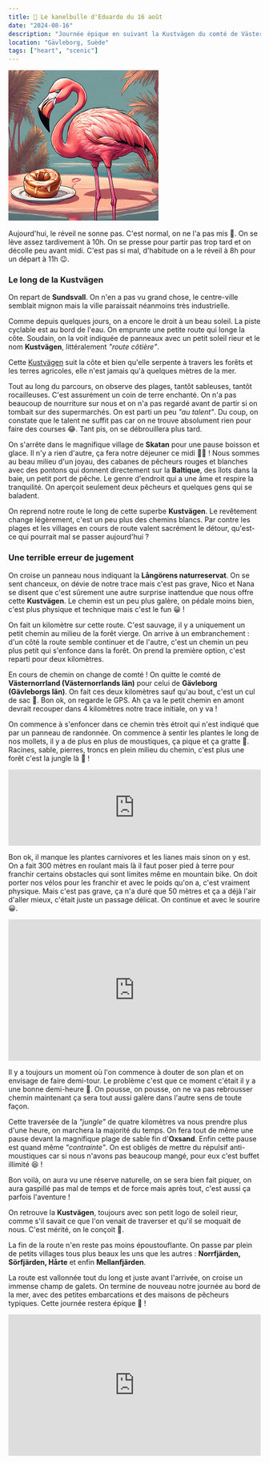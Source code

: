 ```yaml
---
title: 🥮 Le kanelbulle d'Eduardo du 16 août
date: "2024-08-16"
description: "Journée épique en suivant la Kustvägen du comté de Västernorrland à celui de Gävleborg !"
location: "Gävleborg, Suède"
tags: ["heart", "scenic"]
---
```


![Kanelbullar d'Eduardo](../kanelbullar_eduardo.png)

Aujourd'hui, le réveil ne sonne pas. C'est normal, on ne l'a pas mis 🤭. On se lève assez tardivement à 10h. On se presse pour partir pas trop tard et on décolle peu avant midi. C'est pas si mal, d'habitude on a le réveil à 8h pour un départ à 11h 😉.

### Le long de la Kustvägen
On repart de **Sundsvall**. On n'en a pas vu grand chose, le centre-ville semblait mignon mais la ville paraissait néanmoins très industrielle.

Comme depuis quelques jours, on a encore le droit à un beau soleil. La piste cyclable est au bord de l'eau. On emprunte une petite route qui longe la côte. Soudain, on la voit indiquée de panneaux avec un petit soleil rieur et le nom **Kustvägen**, littéralement *"route côtière"*.

Cette [Kustvägen](https://www.kustvägen.se) suit la côte et bien qu'elle serpente à travers les forêts et les terres agricoles, elle n'est jamais qu'à quelques mètres de la mer.

Tout au long du parcours, on observe des plages, tantôt sableuses, tantôt rocailleuses. C'est assurément un coin de terre enchanté. On n'a pas beaucoup de nourriture sur nous et on n'a pas regardé avant de partir si on tombait sur des supermarchés. On est parti un peu *"au talent"*. Du coup, on constate que le talent ne suffit pas car on ne trouve absolument rien pour faire des courses 😂. Tant pis, on se débrouillera plus tard.

On s'arrête dans le magnifique village de **Skatan** pour une pause boisson et glace. Il n'y a rien d'autre, ça fera notre déjeuner ce midi 🍨😋 ! Nous sommes au beau milieu d'un joyau, des cabanes de pêcheurs rouges et blanches avec des pontons qui donnent directement sur la **Baltique**, des îlots dans la baie, un petit port de pêche. Le genre d'endroit qui a une âme et respire la tranquilité. On aperçoit seulement deux pêcheurs et quelques gens qui se baladent. 

On reprend notre route le long de cette superbe **Kustvägen**. Le revêtement change légèrement, c'est un peu plus des chemins blancs. Par contre les plages et les villages en cours de route valent sacrément le détour, qu'est-ce qui pourrait mal se passer aujourd'hui ?

### Une terrible erreur de jugement

On croise un panneau nous indiquant la **Långörens naturreservat**. On se sent chanceux, on dévie de notre trace mais c'est pas grave, Nico et Nana se disent que c'est sûrement une autre surprise inattendue que nous offre cette **Kustvägen**. Le chemin est un peu plus galère, on pédale moins bien, c'est plus physique et technique mais c'est le fun 😀 !

On fait un kilomètre sur cette route. C'est sauvage, il y a uniquement un petit chemin au milieu de la forêt vierge. On arrive à un embranchement : d'un côté la route semble continuer et de l'autre, c'est un chemin un peu plus petit qui s'enfonce dans la forêt. On prend la première option, c'est reparti pour deux kilomètres.

En cours de chemin on change de comté ! On quitte le comté de **Västernorrland (Västernorrlands län)** pour celui de **Gävleborg (Gävleborgs län)**. On fait ces deux kilomètres sauf qu'au bout, c'est un cul de sac 🤔. Bon ok, on regarde le GPS. Ah ça va le petit chemin en amont devrait recouper dans 4 kilomètres notre trace initiale, on y va !

On commence à s'enfoncer dans ce chemin très étroit qui n'est indiqué que par un panneau de randonnée. On commence à sentir les plantes le long de nos mollets, il y a de plus en plus de moustiques, ça pique et ça gratte 😬. Racines, sable, pierres, troncs en plein milieu du chemin, c'est plus une forêt c'est la jungle là 🐒 !

<div style="left: 0; width: 100%; height: 152px; position: relative;"><iframe src="https://open.spotify.com/embed/track/0G21yYKMZoHa30cYVi1iA8?utm_source=oembed" style="top: 0; left: 0; width: 100%; height: 100%; position: absolute; border: 0;" allowfullscreen allow="clipboard-write; encrypted-media; fullscreen; picture-in-picture;"></iframe></div>

Bon ok, il manque les plantes carnivores et les lianes mais sinon on y est. On a fait 300 mètres en roulant mais là il faut poser pied à terre pour franchir certains obstacles qui sont limites même en mountain bike. On doit porter nos vélos pour les franchir et avec le poids qu'on a, c'est vraiment physique. Mais c'est pas grave, ça n'a duré que 50 mètres et ça a déjà l'air d'aller mieux, c'était juste un passage délicat. On continue et avec le sourire 😀. 

<div style="width: 100%; height: 0; position: relative; padding-bottom: 56%;"><iframe src="https://giphy.com/embed/3orif9cvf1QZWWaY36" style="top: 0; left: 0; width: 100%; height: 100%; position: absolute; border: 0;" allowfullscreen scrolling="no" allow="encrypted-media;" class="giphy-embed"></iframe></div>

Il y a toujours un moment où l'on commence à douter de son plan et on envisage de faire demi-tour. Le problème c'est que ce moment c'était il y a une bonne demi-heure 🤣. On pousse, on pousse, on ne va pas rebrousser chemin maintenant ça sera tout aussi galère dans l'autre sens de toute façon.

Cette traversée de la *"jungle"* de quatre kilomètres va nous prendre plus d'une heure, on marchera la majorité du temps. On fera tout de même une pause devant la magnifique plage de sable fin d'**Oxsand**. Enfin cette pause est quand même *"contrainte"*. On est obligés de mettre du répulsif anti-moustiques car si nous n'avons pas beaucoup mangé, pour eux c'est buffet illimité 😆 !

Bon voilà, on aura vu une réserve naturelle, on se sera bien fait piquer, on aura gaspillé pas mal de temps et de force mais après tout, c'est aussi ça parfois l'aventure !

On retrouve la **Kustvägen**, toujours avec son petit logo de soleil rieur, comme s'il savait ce que l'on venait de traverser et qu'il se moquait de nous. C'est mérité, on le conçoit 🤭.

La fin de la route n'en reste pas moins époustouflante. On passe par plein de petits villages tous plus beaux les uns que les autres : **Norrfjärden, Sörfjärden, Hårte** et enfin **Mellanfjärden**.

La route est vallonnée tout du long et juste avant l'arrivée, on croise un immense champ de galets. On termine de nouveau notre journée au bord de la mer, avec des petites embarcations et des maisons de pêcheurs typiques. Cette journée restera épique 🤩 !

<div style="width: 100%; height: 0; position: relative; padding-bottom: 56%;"><iframe src="https://giphy.com/embed/FaccRs2HBiqVb328DE" style="top: 0; left: 0; width: 100%; height: 100%; position: absolute; border: 0;" allowfullscreen scrolling="no" allow="encrypted-media;" class="giphy-embed"></iframe></div>
